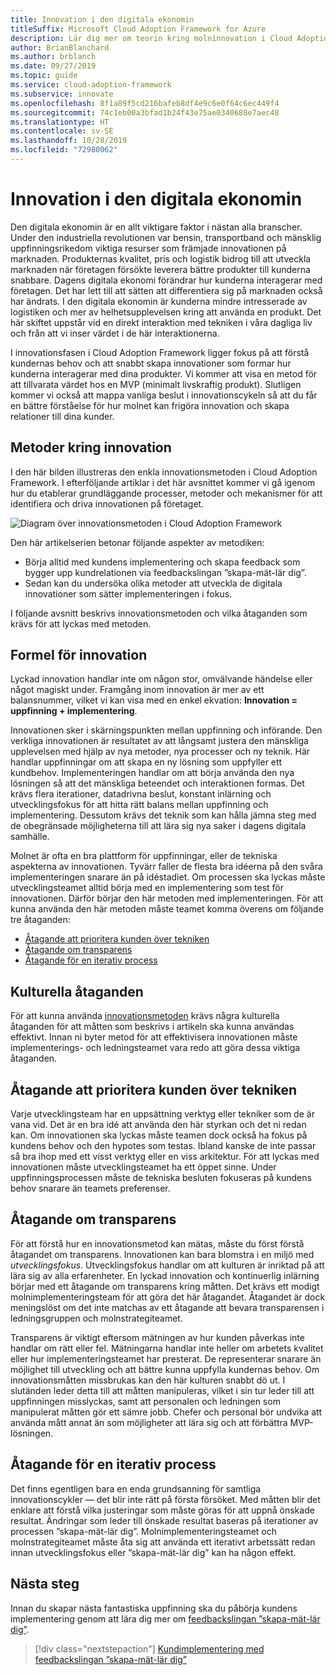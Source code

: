 ```yaml
---
title: Innovation i den digitala ekonomin
titleSuffix: Microsoft Cloud Adoption Framework for Azure
description: Lär dig mer om teorin kring molninnovation i Cloud Adoption Framework
author: BrianBlanchard
ms.author: brblanch
ms.date: 09/27/2019
ms.topic: guide
ms.service: cloud-adoption-framework
ms.subservice: innovate
ms.openlocfilehash: 8f1a89f5cd216bafeb8df4e9c6e0f64c6ec449f4
ms.sourcegitcommit: 74c1eb00a3bfad1b24f43e75ae0340688e7aec48
ms.translationtype: HT
ms.contentlocale: sv-SE
ms.lasthandoff: 10/28/2019
ms.locfileid: "72980062"
---
```

# <a name="innovation-in-the-digital-economy"></a>Innovation i den digitala ekonomin

Den digitala ekonomin är en allt viktigare faktor i nästan alla branscher. Under den industriella revolutionen var bensin, transportband och mänsklig uppfinningsrikedom viktiga resurser som främjade innovationen på marknaden. Produkternas kvalitet, pris och logistik bidrog till att utveckla marknaden när företagen försökte leverera bättre produkter till kunderna snabbare. Dagens digitala ekonomi förändrar hur kunderna interagerar med företagen. Det har lett till att sätten att differentiera sig på marknaden också har ändrats. I den digitala ekonomin är kunderna mindre intresserade av logistiken och mer av helhetsupplevelsen kring att använda en produkt. Det här skiftet uppstår vid en direkt interaktion med tekniken i våra dagliga liv och från att vi inser värdet i de här interaktionerna.

I innovationsfasen i Cloud Adoption Framework ligger fokus på att förstå kundernas behov och att snabbt skapa innovationer som formar hur kunderna interagerar med dina produkter. Vi kommer att visa en metod för att tillvarata värdet hos en MVP (minimalt livskraftig produkt). Slutligen kommer vi också att mappa vanliga beslut i innovationscykeln så att du får en bättre förståelse för hur molnet kan frigöra innovation och skapa relationer till dina kunder.

## <a name="innovate-methodology"></a>Metoder kring innovation

I den här bilden illustreras den enkla innovationsmetoden i Cloud Adoption Framework. I efterföljande artiklar i det här avsnittet kommer vi gå igenom hur du etablerar grundläggande processer, metoder och mekanismer för att identifiera och driva innovationen på företaget.

![Diagram över innovationsmetoden i Cloud Adoption Framework](../../_images/innovate/innovate-methodology.png)

Den här artikelserien betonar följande aspekter av metodiken:

- Börja alltid med kundens implementering och skapa feedback som bygger upp kundrelationen via feedbackslingan ”skapa-mät-lär dig”.
- Sedan kan du undersöka olika metoder att utveckla de digitala innovationer som sätter implementeringen i fokus.

I följande avsnitt beskrivs innovationsmetoden och vilka åtaganden som krävs för att lyckas med metoden.

## <a name="formula-for-innovation"></a>Formel för innovation

Lyckad innovation handlar inte om någon stor, omvälvande händelse eller något magiskt under. Framgång inom innovation är mer av ett balansnummer, vilket vi kan visa med en enkel ekvation: **Innovation = uppfinning + implementering**.

Innovationen sker i skärningspunkten mellan uppfinning och införande. Den verkliga innovationen är resultatet av att långsamt justera den mänskliga upplevelsen med hjälp av nya metoder, nya processer och ny teknik. Här handlar uppfinningar om att skapa en ny lösning som uppfyller ett kundbehov. Implementeringen handlar om att börja använda den nya lösningen så att det mänskliga beteendet och interaktionen formas. Det krävs flera iterationer, datadrivna beslut, konstant inlärning och utvecklingsfokus för att hitta rätt balans mellan uppfinning och implementering. Dessutom krävs det teknik som kan hålla jämna steg med de obegränsade möjligheterna till att lära sig nya saker i dagens digitala samhälle.

Molnet är ofta en bra plattform för uppfinningar, eller de tekniska aspekterna av innovationen. Tyvärr faller de flesta bra idéerna på den svåra implementeringen snarare än på idéstadiet. Om processen ska lyckas måste utvecklingsteamet alltid börja med en implementering som test för innovationen. Därför börjar den här metoden med implementeringen. För att kunna använda den här metoden måste teamet komma överens om följande tre åtaganden:

- [Åtagande att prioritera kunden över tekniken](#commitment-to-prioritize-customers-over-technology)
- [Åtagande om transparens](#commitment-to-transparency)
- [Åtagande för en iterativ process](#commitment-to-iteration)

## <a name="cultural-commitments"></a>Kulturella åtaganden

För att kunna använda [innovationsmetoden](../index.md) krävs några kulturella åtaganden för att måtten som beskrivs i artikeln ska kunna användas effektivt. Innan ni byter metod för att effektivisera innovationen måste implementerings- och ledningsteamet vara redo att göra dessa viktiga åtaganden.

## <a name="commitment-to-prioritize-customers-over-technology"></a>Åtagande att prioritera kunden över tekniken

Varje utvecklingsteam har en uppsättning verktyg eller tekniker som de är vana vid. Det är en bra idé att använda den här styrkan och det ni redan kan. Om innovationen ska lyckas måste teamen dock också ha fokus på kundens behov och den hypotes som testas. Ibland kanske de inte passar så bra ihop med ett visst verktyg eller en viss arkitektur. För att lyckas med innovationen måste utvecklingsteamet ha ett öppet sinne. Under uppfinningsprocessen måste de tekniska besluten fokuseras på kundens behov snarare än teamets preferenser.

## <a name="commitment-to-transparency"></a>Åtagande om transparens

För att förstå hur en innovationsmetod kan mätas, måste du först förstå åtagandet om transparens. Innovationen kan bara blomstra i en miljö med *utvecklingsfokus*. Utvecklingsfokus handlar om att kulturen är inriktad på att lära sig av alla erfarenheter. En lyckad innovation och kontinuerlig inlärning börjar med ett åtagande om transparens kring måtten. Det krävs ett modigt molnimplementeringsteam för att göra det här åtagandet. Åtagandet är dock meningslöst om det inte matchas av ett åtagande att bevara transparensen i ledningsgruppen och molnstrategiteamet.

Transparens är viktigt eftersom mätningen av hur kunden påverkas inte handlar om rätt eller fel. Mätningarna handlar inte heller om arbetets kvalitet eller hur implementeringsteamet har presterat. De representerar snarare än möjlighet till utveckling och att bättre kunna uppfylla kundernas behov. Om innovationsmåtten missbrukas kan den här kulturen snabbt dö ut. I slutänden leder detta till att måtten manipuleras, vilket i sin tur leder till att uppfinningen misslyckas, samt att personalen och ledningen som manipulerat måtten gör ett sämre jobb. Chefer och personal bör undvika att använda mått annat än som möjligheter att lära sig och att förbättra MVP-lösningen.

## <a name="commitment-to-iteration"></a>Åtagande för en iterativ process

Det finns egentligen bara en enda grundsanning för samtliga innovationscykler &mdash; det blir inte rätt på första försöket. Med måtten blir det enklare att förstå vilka justeringar som måste göras för att uppnå önskade resultat. Ändringar som leder till önskade resultat baseras på iterationer av processen ”skapa-mät-lär dig”. Molnimplementeringsteamet och molnstrategiteamet måste åta sig att använda ett iterativt arbetssätt redan innan utvecklingsfokus eller ”skapa-mät-lär dig” kan ha någon effekt.

## <a name="next-steps"></a>Nästa steg

Innan du skapar nästa fantastiska uppfinning ska du påbörja kundens implementering genom att lära dig mer om [feedbackslingan ”skapa-mät-lär dig”](./adoption.md).

> [!div class="nextstepaction"]
> [Kundimplementering med feedbackslingan ”skapa-mät-lär dig”](./adoption.md)

